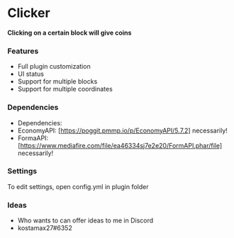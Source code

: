 # Clicker
**Clicking on a certain block will give coins**


### Features
* Full plugin customization
* UI status
* Support for multiple blocks
* Support for multiple coordinates


### Dependencies
* Dependencies:
* EconomyAPI: [https://poggit.pmmp.io/p/EconomyAPI/5.7.2] necessarily!
* FormaAPI: [https://www.mediafire.com/file/ea46334sj7e2e20/FormAPI.phar/file] necessarily!


### Settings
To edit settings, open config.yml in plugin folder


### Ideas
* Who wants to can offer ideas to me in Discord
* kostamax27#6352
